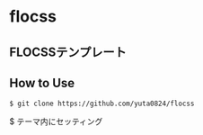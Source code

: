 # flocss
## FLOCSSテンプレート
## How to Use
```
$ git clone https://github.com/yuta0824/flocss
```
$ テーマ内にセッティング
